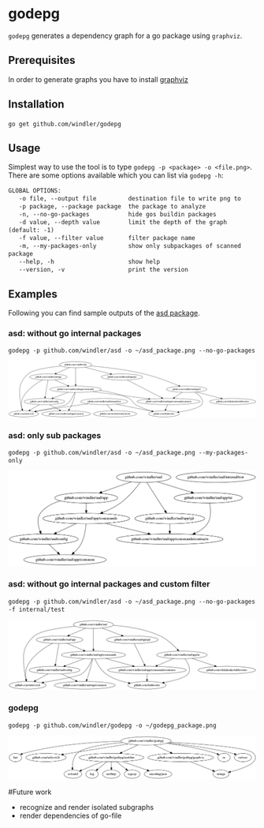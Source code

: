 # godepg
`godepg` generates a dependency graph for a go package using `graphviz`.

## Prerequisites
In order to generate graphs you have to install [graphviz](https://graphviz.gitlab.io/)
## Installation
`go get github.com/windler/godepg`

## Usage
Simplest way to use the tool is to type `godepg -p <package> -o <file.png>`. There are some options available which you can list via `godepg -h`:

```(bash)
GLOBAL OPTIONS:
   -o file, --output file         destination file to write png to
   -p package, --package package  the package to analyze
   -n, --no-go-packages           hide gos buildin packages
   -d value, --depth value        limit the depth of the graph (default: -1)
   -f value, --filter value       filter package name
   -m, --my-packages-only         show only subpackages of scanned package
   --help, -h                     show help
   --version, -v                  print the version
```

## Examples
Following you can find sample outputs of the [asd package](https://github.com/windler/asd).

### asd: without go internal packages
```(bash)
godepg -p github.com/windler/asd -o ~/asd_package.png --no-go-packages
```
![asd no go packages](asd_no_go_pkgs.png)

### asd: only sub packages
```(bash)
godepg -p github.com/windler/asd -o ~/asd_package.png --my-packages-only
```
![asd only sub](asd_my_only.png)

### asd: without go internal packages and custom filter
```(bash)
godepg -p github.com/windler/asd -o ~/asd_package.png --no-go-packages -f internal/test
```
![asd custom filter](asd_custom_filter.png)

### godepg
```(bash)
godepg -p github.com/windler/godepg -o ~/godepg_package.png
```
![godepg graph](godepg_graph.png)

#Future work
- recognize and render isolated subgraphs
- render dependencies of go-file 


